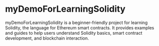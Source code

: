 # myDemoForLearningSolidity
myDemoForLearningSolidity is a beginner-friendly project for learning Solidity, the language for Ethereum smart contracts. It provides examples and guides to help users understand Solidity basics, smart contract development, and blockchain interaction. 
